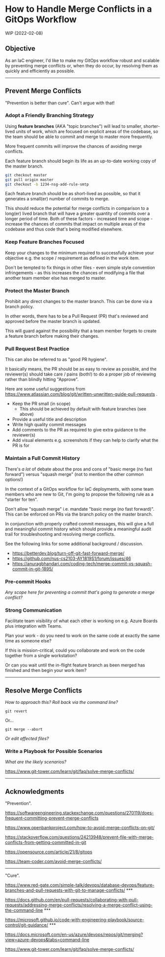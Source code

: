 # How to Handle Merge Conflicts in a GitOps Workflow

WIP (2022-02-08)

## Objective

As an IaC engineer, I'd like to make my GitOps workflow robust and scalable by preventing merge conflicts or, when they do occur, by resolving them as quickly and efficiently as possible.

----

## Prevent Merge Conflicts

"Prevention is better than cure".  Can't argue with that!

### Adopt a Friendly Branching Strategy

Using **feature branches** (AKA "topic branches") will lead to smaller, shorter-lived units of work, which are focused on explicit areas of the codebase, so the team should be able to commit and merge to master more frequently.  

More frequent commits will improve the chances of avoiding merge conflicts.

Each feature branch should begin its life as an up-to-date working copy of the master branch.

```bash
git checkout master
git pull origin master
git checkout -b 1234-nsg-add-rule-smtp
```

Each feature branch should be as short-lived as possible, so that it generates a small(er) number of commits to merge.

This should reduce the potential for merge conflicts in comparison to a long(er) lived branch that will have a greater quantity of commits over a longer period of time.  Both of these factors - increased time and scope - increase the chances of commits that impact on multiple areas of the codebase and thus code that's being modified elsewhere.

### Keep Feature Branches Focused

Keep your changes to the minimum required to successfully achieve your objective e.g. the scope / requirement as defined in the work item.

Don't be tempted to fix things in other files - even simple style convention infringements - as this increases the chances of modifying a file that another team member else has merged to master.

### Protect the Master Branch

Prohibit any direct changes to the master branch.  This can be done via a branch policy.

In other words, there has to be a Pull Request (PR) that's reviewed and approved before the master branch is updated.

This will guard against the possibility that a team member forgets to create a feature branch before making their changes.

### Pull Request Best Practice

This can also be referred to as "good PR hygiene".

It basically means, the PR should be as easy to review as possible, and the reviewer(s) should take care / pains (both!) to do a proper job of reviewing rather than blindly hitting "Approve".

Here are some useful suggestions from <https://www.atlassian.com/blog/git/written-unwritten-guide-pull-requests> .

- Keep the PR small (in scope)
  - This should be achieved by default with feature branches (see above)
- Provide a useful title and description
- Write high quality commit messages
- Add comments to the PR as required to give extra guidance to the reviewer(s)
- Add visual elements e.g. screenshots if they can help to clarify what the PR is for

### Maintain a Full Commit History

There's _a lot_ of debate about the pros and cons of "basic merge (no fast forward") versus "squash merge" (not to mention the other common options!)

In the context of a GitOps workflow for IaC deployments, with some team members who are new to Git, I'm going to propose the following rule as a "starter for ten".

Don't allow "squash merge" i.e. mandate "basic merge (no fast forward)".  This can be enforced on PRs via the branch policy on the master branch.

In conjunction with properly crafted commit messages, this will give a full and meaningful commit history which should provide a meaningful audit trail for troubleshooting and resolving merge conflicts.

See the following links for some additional background / discussion.

- <https://betterdev.blog/turn-off-git-fast-forward-merge/>
- <https://github.com/nus-cs2103-AY1819S1/forum/issues/46>
- <https://anuragbhandari.com/coding-tech/merge-commit-vs-squash-commit-in-git-1895/>

### Pre-commit Hooks

_Any scope here for preventing a commit that's going to generate a merge conflict?_

### Strong Communication

Facilitate team visibility of what each other is working on e.g. Azure Boards plus integration with Teams.

Plan your work - do you need to work on the same code at exactly the same time as someone else?  

If this is mission-critical, could you collaborate and work on the code together from a single workstation?

Or can you wait until the in-flight feature branch as been merged has finished and then begin your work item?

----

## Resolve Merge Conflicts

_How to approach this?  Roll back via the command line?_  

`git revert`

Or...

`git merge --abort`

_Or edit affected files?_

### Write a Playbook for Possible Scenarios

_What are the likely scenarios?_

<https://www.git-tower.com/learn/git/faq/solve-merge-conflicts/>

----

## Acknowledgments

"Prevention".

<https://softwareengineering.stackexchange.com/questions/270119/does-frequent-committing-prevent-merge-conflicts>

<https://www.openbankproject.com/how-to-avoid-merge-conflicts-on-git/>

<https://stackoverflow.com/questions/24213948/prevent-file-with-merge-conflicts-from-getting-committed-in-git>

<https://opensource.com/article/21/8/gitops>

<https://team-coder.com/avoid-merge-conflicts/>

----

"Cure".

<https://www.red-gate.com/simple-talk/devops/database-devops/feature-branches-and-pull-requests-with-git-to-manage-conflicts/> ***

<https://docs.github.com/en/pull-requests/collaborating-with-pull-requests/addressing-merge-conflicts/resolving-a-merge-conflict-using-the-command-line> ***

<https://microsoft.github.io/code-with-engineering-playbook/source-control/git-guidance/> ***

<https://docs.microsoft.com/en-us/azure/devops/repos/git/merging?view=azure-devops&tabs=command-line>

<https://www.git-tower.com/learn/git/faq/solve-merge-conflicts/>
